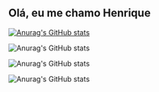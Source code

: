 ## Olá, eu me chamo Henrique

[![Anurag's GitHub stats](https://github-readme-stats.vercel.app/apiAntonio17444anuraghazra)](https://github.com/anuraghazra/github-readme-stats)

![Anurag's GitHub stats](https://github-readme-stats.vercel.app/apiAntonio17444anuraghazra&count_private=true)

![Anurag's GitHub stats](https://github-readme-stats.vercel.app/apiAntonio17444anuraghazra&show_icons=true)

![Anurag's GitHub stats](https://github-readme-stats.vercel.app/apiAntonio17444anuraghazra&show_icons=true&theme=tokyonight)
